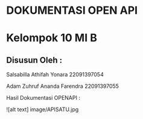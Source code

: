<div align="left">
  <h1>	DOKUMENTASI OPEN API </h1>
  <h1>	Kelompok 10 MI B </h1>
  <h2>	Disusun Oleh : </h2>
  <p>	Salsabilla Athifah Yonara 22091397054</p>
  <p>	 Adam Zuhruf Ananda Farendra 22091397055 </p>

<p> Hasil Dokumentasi OPENAPI : </p>
<p> ![alt text] image/APISATU.jpg </p>
